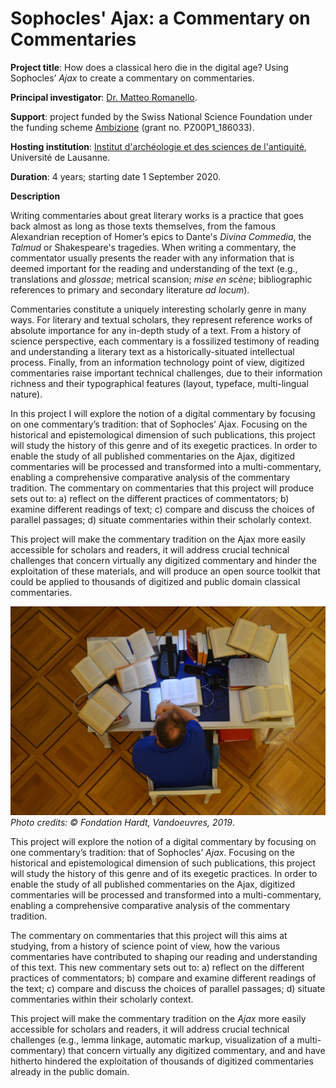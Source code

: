 # Sophocles' Ajax: a Commentary on Commentaries

**Project title**: How does a classical hero die in the digital age? Using Sophocles’ *Ajax* to create a commentary on commentaries.

**Principal investigator**: [Dr. Matteo Romanello]([https://mromanello.github.io](https://mromanello.github.io/)).

**Support**: project funded by the Swiss National Science Foundation under the funding scheme [Ambizione](http://www.snf.ch/en/funding/careers/ambizione/) (grant no. PZ00P1_186033).

**Hosting institution**: [Institut d'archéologie et des sciences de l'antiquité](https://www.unil.ch/iasa), Université de Lausanne.

**Duration**: 4 years; starting date 1 September 2020.

**Description**

Writing commentaries about great literary works is a practice that goes back almost as
long as those texts themselves, from the famous Alexandrian reception of Homer’s
epics to Dante's *Divina Commedia*, the *Talmud* or Shakespeare's tragedies. When
writing a commentary, the commentator usually presents the reader with any
information that is deemed important for the reading and understanding of the text (e.g., translations and *glossae*; metrical scansion; *mise en scène*; bibliographic references to primary and secondary literature *ad locum*).

Commentaries constitute a uniquely interesting scholarly genre in many ways. For
literary and textual scholars, they represent reference works of absolute importance for
any in-depth study of a text. From a history of science perspective, each commentary
is a fossilized testimony of reading and understanding a literary text as a
historically-situated intellectual process. Finally, from an information technology point
of view, digitized commentaries raise important technical challenges, due to their
information richness and their typographical features (layout, typeface, multi-lingual
nature).

In this project I will explore the notion of a digital commentary by focusing on one
commentary’s tradition: that of Sophocles’ Ajax. Focusing on the historical and
epistemological dimension of such publications, this project will study the history of
this genre and of its exegetic practices. In order to enable the study of all published
commentaries on the Ajax, digitized commentaries will be processed and transformed
into a multi-commentary, enabling a comprehensive comparative analysis of the
commentary tradition. The commentary on commentaries that this project will produce
sets out to: a) reflect on the different practices of commentators; b) examine different
readings of text; c) compare and discuss the choices of parallel passages; d) situate
commentaries within their scholarly context.

This project will make the commentary tradition on the Ajax more easily accessible for
scholars and readers, it will address crucial technical challenges that concern virtually
any digitized commentary and hinder the exploitation of these materials, and will
produce an open source toolkit that could be applied to thousands of digitized and
public domain classical commentaries.

![desk with commentaries at the Hardt foundation in Geneva (CH)](assets/img/hardt_library_commentaries.jpg)*Photo credits: © Fondation Hardt, Vandoeuvres,  2019*.

This project will explore the notion of a digital commentary by focusing on one
commentary’s tradition: that of Sophocles’ *Ajax*. Focusing on the historical and
epistemological dimension of such publications, this project will study the history of
this genre and of its exegetic practices. In order to enable the study of all published
commentaries on the Ajax, digitized commentaries will be processed and transformed
into a multi-commentary, enabling a comprehensive comparative analysis of the
commentary tradition. 

The commentary on commentaries that this project will this aims at studying, from a history of science point of view, how the various commentaries have contributed to shaping our reading and understanding of this text. This new commentary sets out to: a) reflect on the different practices of commentators; b) compare and examine different readings of the text; c) compare and discuss the choices of parallel passages; d) situate commentaries within their scholarly context.

This project will make the commentary tradition on the *Ajax* more easily accessible for
scholars and readers, it will address crucial technical challenges (e.g., lemma linkage, automatic markup, visualization of a multi-commentary) that concern virtually any digitized commentary, and and have hitherto hindered the exploitation of thousands of digitized commentaries already in the public domain.
